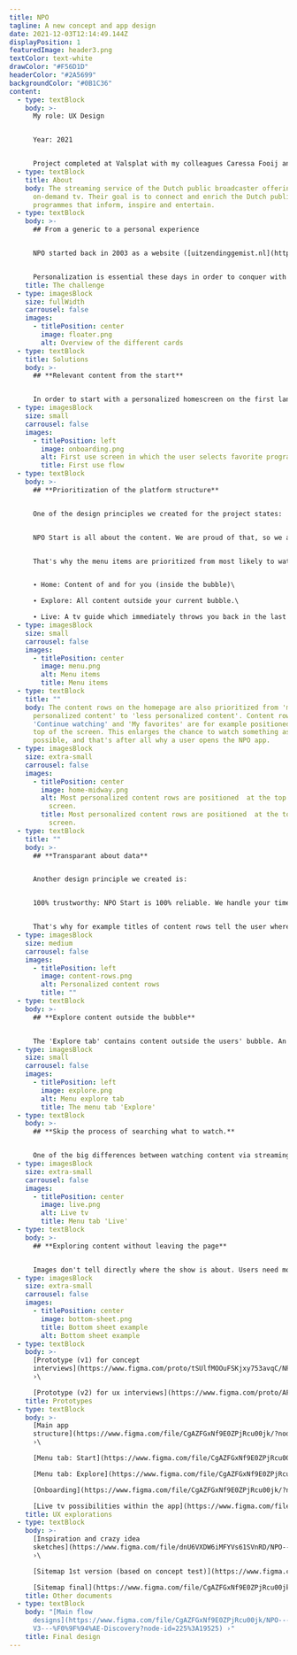 ```yaml
---
title: NPO
tagline: A new concept and app design
date: 2021-12-03T12:14:49.144Z
displayPosition: 1
featuredImage: header3.png
textColor: text-white
drawColor: "#F56D1D"
headerColor: "#2A5699"
backgroundColor: "#0B1C36"
content:
  - type: textBlock
    body: >-
      My role: UX Design


      Year: 2021


      Project completed at Valsplat with my colleagues Caressa Fooij and Nils van den Broek
  - type: textBlock
    title: About
    body: The streaming service of the Dutch public broadcaster offering live and
      on-demand tv. Their goal is to connect and enrich the Dutch public with
      programmes that inform, inspire and entertain.
  - type: textBlock
    body: >-
      ## From a generic to a personal experience


      NPO started back in 2003 as a website ([uitzendinggemist.nl](http://uitzendinggemist.nl)) on which live broadcasts could be replayed. The core of this product is still visible within the current platform. The lack of personalization makes it difficult to find something to watch. Episodes on tv show pages are still ordered in a lineair way, while no user starts with the last episode of a tv show.


      Personalization is essential these days in order to conquer with other streaming services. At the other hand, personalization can make it more difficult to connect and enrich the Dutch public. That's why we together with NPO transformed the platform from a generic experience to a personal experience, with control to explore all content.
    title: The challenge
  - type: imagesBlock
    size: fullWidth
    carrousel: false
    images:
      - titlePosition: center
        image: floater.png
        alt: Overview of the different cards
  - type: textBlock
    title: Solutions
    body: >-
      ## **Relevant content from the start**


      In order to start with a personalized homescreen on the first landing, the user is asked to select favorite tv programmes before landing on the homepage.
  - type: imagesBlock
    size: small
    carrousel: false
    images:
      - titlePosition: left
        image: onboarding.png
        alt: First use screen in which the user selects favorite programmes.
        title: First use flow
  - type: textBlock
    body: >-
      ## **Prioritization of the platform structure**


      One of the design principles we created for the project states:


      NPO Start is all about the content. We are proud of that, so we are happy to give it the stage it deserves. We'd rather have you watching than search endlessly.


      That's why the menu items are prioritized from most likely to watch something to less likely to watch something:


      ∙ Home: Content of and for you (inside the bubble)\

      ∙ Explore: All content outside your current bubble.\

      ∙ Live: A tv guide which immediately throws you back in the last channel you've been watching.
  - type: imagesBlock
    size: small
    carrousel: false
    images:
      - titlePosition: center
        image: menu.png
        alt: Menu items
        title: Menu items
  - type: textBlock
    title: ""
    body: The content rows on the homepage are also prioritized from 'most
      personalized content' to 'less personalized content'. Content rows as
      'Continue watching' and 'My favorites' are for example positioned at the
      top of the screen. This enlarges the chance to watch something as quick as
      possible, and that's after all why a user opens the NPO app.
  - type: imagesBlock
    size: extra-small
    carrousel: false
    images:
      - titlePosition: center
        image: home-midway.png
        alt: Most personalized content rows are positioned  at the top of the 'Start'
          screen.
        title: Most personalized content rows are positioned  at the top of the 'Start'
          screen.
  - type: textBlock
    title: ""
    body: >-
      ## **Transparant about data**


      Another design principle we created is:


      100% trustworthy: NPO Start is 100% reliable. We handle your time, attention and data with care. We think that's completely normal. And that's why you feel completely at ease with us.


      That's why for example titles of content rows tell the user where certain recommendations are based on.
  - type: imagesBlock
    size: medium
    carrousel: false
    images:
      - titlePosition: left
        image: content-rows.png
        alt: Personalized content rows
        title: ""
  - type: textBlock
    body: >-
      ## **Explore content outside the bubble**


      The 'Explore tab' contains content outside the users' bubble. An extensive set of filters helps to search implicitly for something to watch within the huge amount of content.
  - type: imagesBlock
    size: small
    carrousel: false
    images:
      - titlePosition: left
        image: explore.png
        alt: Menu explore tab
        title: The menu tab 'Explore'
  - type: textBlock
    body: >-
      ## **Skip the process of searching what to watch.**


      One of the big differences between watching content via streaming services vs. television is that the process to find something to watch takes longer via streaming services. A user first needs to search for something to watch before he starts watching. When watching something on tv it's just a matter of turning on the tv and start watching. That's why we tried to copy this pattern to the NPO platform. When the user selects the 'live tab' the last watched channel opens up. The live programme starts playing (without sound).
  - type: imagesBlock
    size: extra-small
    carrousel: false
    images:
      - titlePosition: center
        image: live.png
        alt: Live tv
        title: Menu tab 'Live'
  - type: textBlock
    body: >-
      ## **Exploring content without leaving the page**


      Images don't tell directly where the show is about. Users need more context in order to decide if they want to watch a certain programme. That's why we created a bottomsheet which shows a summary where the programme is about. The advantage of showing this information in a bottomsheet is that the user can explore content quickly, instead of going back and forth between pages.
  - type: imagesBlock
    size: extra-small
    carrousel: false
    images:
      - titlePosition: center
        image: bottom-sheet.png
        title: Bottom sheet example
        alt: Bottom sheet example
  - type: textBlock
    body: >-
      [Prototype (v1) for concept
      interviews](https://www.figma.com/proto/tSUlfMOOuFSKjxy753avqC/NPO---Concept-v2.0?page-id=0%3A1&node-id=1%3A3&viewport=241%2C48%2C0.09&scaling=scale-down&starting-point-node-id=1%3A3)
      ›\

      [Prototype (v2) for ux interviews](https://www.figma.com/proto/AF6DSjKctNTgAWqoGdXtnE/NPO---Concept-V3---Prototype---Onderzoek-2-(19-01-2021)?page-id=467%3A111695&node-id=467%3A111959&viewport=241%2C48%2C0.27&scaling=scale-down&starting-point-node-id=467%3A111979) ›
    title: Prototypes
  - type: textBlock
    body: >-
      [Main app
      structure](https://www.figma.com/file/CgAZFGxNf9E0ZPjRcu00jk/?node-id=0%3A1)
      ›\

      [Menu tab: Start](https://www.figma.com/file/CgAZFGxNf9E0ZPjRcu00jk/?node-id=124%3A5219) ›\

      [Menu tab: Explore](https://www.figma.com/file/CgAZFGxNf9E0ZPjRcu00jk/?node-id=497%3A20970) ›\

      [Onboarding](https://www.figma.com/file/CgAZFGxNf9E0ZPjRcu00jk/?node-id=124%3A5219) ›\

      [Live tv possibilities within the app](https://www.figma.com/file/CgAZFGxNf9E0ZPjRcu00jk/?node-id=368%3A33) ›
    title: UX explorations
  - type: textBlock
    body: >-
      [Inspiration and crazy idea
      sketches](https://www.figma.com/file/dnU6VXDW6iMFYVs61SVnRD/NPO---Ideation?node-id=0%3A1)
      ›\

      [Sitemap 1st version (based on concept test)](https://www.figma.com/file/x8TvRNpAmf7zIkRkFckWzo/NPO---Concept-v1.0?node-id=435%3A3460) ›\

      [Sitemap final](https://www.figma.com/file/CgAZFGxNf9E0ZPjRcu00jk/NPO---Concept-V3---%F0%9F%94%AE-Discovery?node-id=1901%3A56834) ›
    title: Other documents
  - type: textBlock
    body: "[Main flow
      designs](https://www.figma.com/file/CgAZFGxNf9E0ZPjRcu00jk/NPO---Concept-\
      V3---%F0%9F%94%AE-Discovery?node-id=225%3A19525) ›"
    title: Final design
---
```

